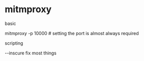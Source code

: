 # mitmproxy

<!--
ID: df282369-786a-4d68-94ad-80db1d3d7bb4
Status: draft
Date: 2017-05-30T07:25:00
Modified: 2020-05-16T12:00:12
wp_id: 464
-->

basic

mitmproxy -p 10000 # setting the port is almost always required

scripting

--inscure fix most things